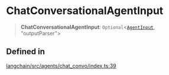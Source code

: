 ChatConversationalAgentInput
============================

> **ChatConversationalAgentInput**: `Optional`<[`AgentInput`](/docs/api/agents/interfaces/AgentInput), "outputParser"\>

Defined in[​](#defined-in "Direct link to Defined in")
------------------------------------------------------

[langchain/src/agents/chat\_convo/index.ts:39](https://github.com/hwchase17/langchainjs/blob/46e1734/langchain/src/agents/chat_convo/index.ts#L39)
